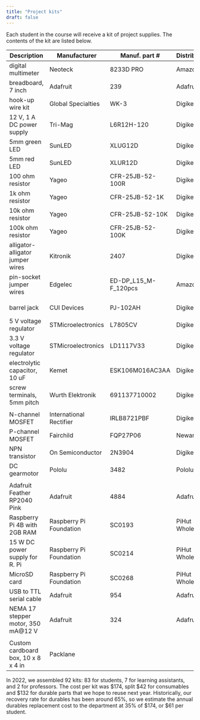 ```yaml
---
title: "Project kits"
draft: false
---
```


Each student in the course will receive a kit of project supplies. The contents of the kit are listed below.

| Description                              | Manufacturer            | Manuf. part #        | Distributor     | Dist. part #    |                |
|------------------------------------------|-------------------------|----------------------|-----------------|-----------------|----------------|
| digital multimeter                       | Neoteck                 | 8233D PRO            | Amazon          | B01NAVAT9S      | 1              |
| breadboard, 7 inch                       | Adafruit                | 239                  | Adafruit        | 239             | 1              |
| hook-up wire kit                         | Global Specialties      | WK-3                 | Digikey         | BKWK-3-ND       | 1              |
| 12 V, 1 A DC power supply                | Tri-Mag                 | L6R12H-120           | Digikey         | 364-1264-ND     | 1              |
| 5mm green LED                            | SunLED	                 | XLUG12D	            | Digikey	        | 1497-1023-ND    | 5              |
| 5mm red LED                              | SunLED	                 | XLUR12D	            | Digikey	        | 1497-1031-ND    | 5              |
| 100 ohm resistor                         | Yageo	                 | CFR-25JB-52-100R     |	Digikey	        | 100QBK-ND       | 5              |
| 1k ohm resistor                          | Yageo	                 | CFR-25JB-52-1K       |	Digikey	        | 1.0KQBK-ND      | 5              |
| 10k ohm resistor                         | Yageo	                 | CFR-25JB-52-10K      |	Digikey	        | 10KQBK-ND       | 5              |
| 100k ohm resistor                        | Yageo	                 | CFR-25JB-52-100K     |	Digikey	        | 100KQBK-ND      | 5              |
| alligator-alligator jumper wires         | Kitronik                | 2407                 | Digikey         | 1927-1085-ND    | 2 from 10 pack |
| pin-socket jumper wires                	 | Edgelec	               | ED-DP_L15_M-F_120pcs |	Amazon          | B07GD2869Z	    | 10             |
|                                          |                         |                      |                 |                 |                |
| barrel jack                              | CUI Devices             | PJ-102AH             | Digikey         | CP-102AH-ND     | 1              |
| 5 V voltage regulator                    | STMicroelectronics      | L7805CV              | Digikey         | 497-1443-5-ND   | 1              |
| 3.3 V voltage regulator                  | STMicroelectronics      | LD1117V33            | Digikey         | 497-1491-5-ND   | 1              |
| electrolytic capacitor, 10 uF            | Kemet                   | ESK106M016AC3AA      | Digikey         | 399-6597-ND     | 2              |
| screw terminals, 5mm pitch               | Wurth Elektronik        | 691137710002         | Digikey         | 732-10955-ND    | 1              |
|                                          |                         |                      |                 |                 |                |
| N-channel MOSFET                         | International Rectifier | IRLB8721PBF          | Digikey         | IRLB8721PBF-ND  | 2              |
| P-channel MOSFET                         | Fairchild               | FQP27P06             | Newark          | 58K1524         | 2              |
| NPN transistor                           | On Semiconductor        | 2N3904               | Digikey         | 2N3904FS-ND     | 2              |
| DC gearmotor                             | Pololu                  | 3482                 | Pololu          | 3482            | 1              |
|                                          |                         |                      |                 |                 |                |
| Adafruit Feather RP2040 Pink             | Adafruit                | 4884                 | Adafruit        | 4884            | 1              |
| Raspberry Pi 4B with 2GB RAM             | Raspberry Pi Foundation | SC0193               | PiHut Wholesale | SC0193          | 1              |
| 15 W DC power supply for R. Pi           | Raspberry Pi Foundation | SC0214               | PiHut Wholesale | SC0214          | 1              |
| MicroSD card                             | Raspberry Pi Foundation | SC0268               | PiHut Wholesale | SC0268          | 1              |
| USB to TTL serial cable                  | Adafruit                | 954                  | Adafruit        | 954             | 1              |
| NEMA 17 stepper motor, 350 mA@12 V       | Adafruit                | 324                  | Adafruit        | 324             | 1              |
|                                          |                         |                      |                 |                 |                |
| Custom cardboard box, 10 x 8 x 4 in      | Packlane                |                      |                 |                 | 1              |

In 2022, we assembled 92 kits: 83 for students, 7 for learning assistants, and 2 for professors. The cost per kit was $174, split $42 for consumables and $132 for durable parts that we hope to reuse next year. Historically, our recovery rate for durables has been around 65%, so we estimate the annual durables replacement cost to the department at 35% of $174, or $61 per student.
